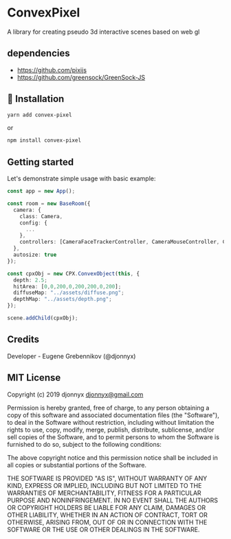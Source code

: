 # ConvexPixel

A library for creating pseudo 3d interactive scenes based on web gl

## dependencies

- <https://github.com/pixijs>
- <https://github.com/greensock/GreenSock-JS>

## 🔧 Installation

```sh
yarn add convex-pixel
```

or

```sh
npm install convex-pixel
```

## Getting started

Let's demonstrate simple usage with basic example:

```ts
const app = new App();

const room = new BaseRoom({
  camera: {
    class: Camera,
    config: {
      ...
    },
    controllers: [CameraFaceTrackerController, CameraMouseController, CameraGyroscopeController]
  },
  autosize: true
});

const cpxObj = new CPX.ConvexObject(this, {
  depth: 2.5;
  hitArea: [0,0,200,0,200,200,0,200];
  diffuseMap: "../assets/diffuse.png";
  depthMap: "../assets/depth.png";
});

scene.addChild(cpxObj);

```

## Credits

Developer - Eugene Grebennikov (@djonnyx)

## MIT License

Copyright (c) 2019 djonnyx <djonnyx@gmail.com>

Permission is hereby granted, free of charge, to any person obtaining a copy
of this software and associated documentation files (the "Software"), to deal
in the Software without restriction, including without limitation the rights
to use, copy, modify, merge, publish, distribute, sublicense, and/or sell
copies of the Software, and to permit persons to whom the Software is
furnished to do so, subject to the following conditions:

The above copyright notice and this permission notice shall be included in all
copies or substantial portions of the Software.

THE SOFTWARE IS PROVIDED "AS IS", WITHOUT WARRANTY OF ANY KIND, EXPRESS OR
IMPLIED, INCLUDING BUT NOT LIMITED TO THE WARRANTIES OF MERCHANTABILITY,
FITNESS FOR A PARTICULAR PURPOSE AND NONINFRINGEMENT. IN NO EVENT SHALL THE
AUTHORS OR COPYRIGHT HOLDERS BE LIABLE FOR ANY CLAIM, DAMAGES OR OTHER
LIABILITY, WHETHER IN AN ACTION OF CONTRACT, TORT OR OTHERWISE, ARISING FROM,
OUT OF OR IN CONNECTION WITH THE SOFTWARE OR THE USE OR OTHER DEALINGS IN THE
SOFTWARE.
